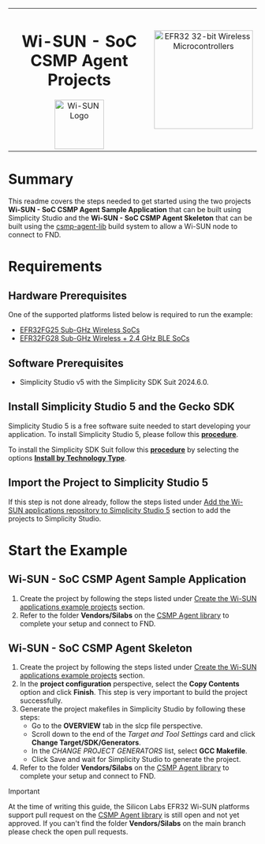 <table style="border: none; border-collapse: collapse;">
  <tr>
    <td align="center" valign="middle" style="border: none;">
      <h1>Wi-SUN - SoC CSMP Agent Projects</h1>
      <a href="https://www.silabs.com/wireless/wi-sun">
        <img src="https://docs.silabs.com/dsc-assets/icons/docspace/icon-wisun-blue.svg"  title="Wi-SUN" alt="Wi-SUN Logo" width="100" />
      </a>
    </td>
    <td align="center" valign="middle" style="border: none;">
      <a href="https://www.silabs.com/wireless/wi-sun">
        <img src="http://pages.silabs.com/rs/634-SLU-379/images/WGX-transparent.png"  title="Silicon Labs Gecko and Wireless Gecko MCUs" alt="EFR32 32-bit Wireless Microcontrollers" width="200"/>
      </a>
    </td>
  </tr>
</table>


# Summary

This readme covers the steps needed to get started using the two projects **Wi-SUN - SoC CSMP Agent Sample Application** that can be built using Simplicity Studio and the **Wi-SUN - SoC CSMP Agent Skeleton** that can be built using the [csmp-agent-lib](https://github.com/CiscoDevNet/csmp-agent-lib) build system to allow a Wi-SUN node to connect to FND.

# Requirements

## Hardware Prerequisites

One of the supported platforms listed below is required to run the example:

- [EFR32FG25 Sub-GHz Wireless SoCs](https://www.silabs.com/wireless/proprietary/efr32fg25-sub-ghz-wireless-socs)
- [EFR32FG28 Sub-GHz Wireless + 2.4 GHz BLE SoCs](https://www.silabs.com/wireless/proprietary/efr32fg28-sub-ghz-wireless-socs)

## Software Prerequisites

- Simplicity Studio v5 with the Simplicity SDK Suit 2024.6.0.

## Install Simplicity Studio 5 and the Gecko SDK

Simplicity Studio 5 is a free software suite needed to start developing your application. To install Simplicity Studio 5, please follow this [**procedure**](https://docs.silabs.com/simplicity-studio-5-users-guide/latest/ss-5-users-guide-getting-started/install-ss-5-and-software).

To install the Simplicity SDK Suit follow this [**procedure**](https://docs.silabs.com/simplicity-studio-5-users-guide/latest/ss-5-users-guide-getting-started/install-ss-5-and-software#install-software) by selecting the options [**Install by Technology Type**](https://docs.silabs.com/simplicity-studio-5-users-guide/latest/ss-5-users-guide-getting-started/install-ss-5-and-software#install-software-by-technology-type).

## Import the Project to Simplicity Studio 5

If this step is not done already, follow the steps listed under [Add the Wi-SUN applications repository to Simplicity Studio 5](../README.md#add-the-wi-sun-applications-repository-to-simplicity-studio-5) section to add the projects to Simplicity Studio.

# Start the Example

## Wi-SUN - SoC CSMP Agent Sample Application

1. Create the project by following the steps listed under [Create the Wi-SUN applications example projects](../README.md#create-the-wi-sun-applications-example-projects) section.
2. Refer to the folder **Vendors/Silabs** on the [CSMP Agent library](https://github.com/CiscoDevNet/csmp-agent-lib) to complete your setup and connect to FND.

## Wi-SUN - SoC CSMP Agent Skeleton

1. Create the project by following the steps listed under [Create the Wi-SUN applications example projects](../README.md#create-the-wi-sun-applications-example-projects) section. 
2. In the **project configuration** perspective, select the **Copy Contents** option and click **Finish**. This step is very important to build the project successfully. 
3. Generate the project makefiles in Simplicity Studio by following these steps:
    * Go to the **OVERVIEW** tab in the slcp file perspective.
    * Scroll down to the end of the *Target and Tool Settings* card and click **Change Target/SDK/Generators**.
    * In the *CHANGE PROJECT GENERATORS* list, select **GCC Makefile**.
    * Click Save and wait for Simplicity Studio to generate the project.
4. Refer to the folder **Vendors/Silabs** on the [CSMP Agent library](https://github.com/CiscoDevNet/csmp-agent-lib) to complete your setup and connect to FND.


> [!IMPORTANT]  
>At the time of writing this guide, the Silicon Labs EFR32 Wi-SUN platforms support pull request on the [CSMP Agent library](https://github.com/CiscoDevNet/csmp-agent-lib) is still open and not yet approved. If you can't find the folder **Vendors/Silabs** on the main branch please check the open pull requests.

